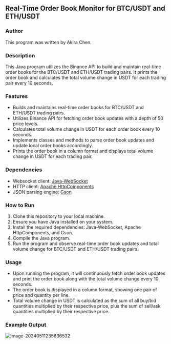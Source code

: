 ## Real-Time Order Book Monitor for BTC/USDT and ETH/USDT

### Author
This program was written by Akira Chen.

### Description

This Java program utilizes the Binance API to build and maintain real-time order books for the BTC/USDT and ETH/USDT trading pairs. It prints the order book and calculates the total volume change in USDT for each trading pair every 10 seconds.

### Features

-   Builds and maintains real-time order books for BTC/USDT and ETH/USDT trading pairs.
-   Utilizes Binance API for fetching order book updates with a depth of 50 price levels.
-   Calculates total volume change in USDT for each order book every 10 seconds.
-   Implements classes and methods to parse order book updates and update local order books accordingly.
-   Prints the order book in a column format and displays total volume change in USDT for each trading pair.

### Dependencies

-   Websocket client: [Java-WebSocket](https://github.com/TooTallNate/Java-WebSocket)
-   HTTP client: [Apache HttpComponents](https://hc.apache.org/)
-   JSON parsing engine: [Gson](https://github.com/google/gson)

### How to Run

1.  Clone this repository to your local machine.
2.  Ensure you have Java installed on your system.
3.  Install the required dependencies: Java-WebSocket, Apache HttpComponents, and Gson.
4.  Compile the Java program.
5.  Run the program and observe real-time order book updates and total volume change for BTC/USDT and ETH/USDT trading pairs.

### Usage

-   Upon running the program, it will continuously fetch order book updates and print the order book along with the total volume change every 10 seconds.
-   The order book is displayed in a column format, showing one pair of price and quantity per line.
-   Total volume change in USDT is calculated as the sum of all buy/bid quantities multiplied by their respective price, plus the sum of sell/ask quantities multiplied by their respective price.

### Example Output

![image-20240511235836532](C:\Users\NIKE\AppData\Roaming\Typora\typora-user-images\image-20240511235836532.png)